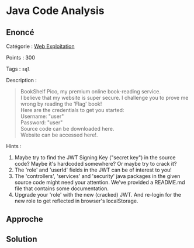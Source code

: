 # Java Code Analysis

## Enoncé
Catégorie : [Web Exploitation](../)

Points : 300

Tags : `sql`

Description :
> BookShelf Pico, my premium online book-reading service.  
> I believe that my website is super secure. I challenge you to prove me wrong by reading the 'Flag' book!  
> Here are the credentials to get you started:  
> Username: "user"  
> Password: "user"  
> Source code can be downloaded here.  
> Website can be accessed here!.

Hints :
1. Maybe try to find the JWT Signing Key ("secret key") in the source code? Maybe it's hardcoded somewhere? Or maybe try to crack it?
2. The 'role' and 'userId' fields in the JWT can be of interest to you!
3. The 'controllers', 'services' and 'security' java packages in the given source code might need your attention. We've provided a README.md file that contains some documentation.
4. Upgrade your 'role' with the new (cracked) JWT. And re-login for the new role to get reflected in browser's localStorage.


## Approche

## Solution
